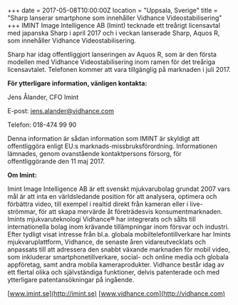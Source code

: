 +++
date = 2017-05-08T10:00:00Z
location = "Uppsala, Sverige"
title = "Sharp lanserar smartphone som innehåller Vidhance Videostabilisering"
+++
IMINT Image Intelligence AB (Imint) tecknade ett treårigt licensavtal med japanska Sharp i april 2017 och i veckan lanserade Sharp, Aquos R, som innehåller Vidhance Videostabilisering.<!--more-->

Sharp har idag offentliggjort lanseringen av Aquos R, som är den första modellen med Vidhance Videostabilisering inom ramen för det treåriga licensavtalet. Telefonen kommer att vara tillgänglig på marknaden i juli 2017.

**För ytterligare information, vänligen kontakta:**

Jens Ålander, CFO Imint

E-post: jens.alander@vidhance.com

Telefon: 018-474 99 90                                          

Denna information är sådan information som IMINT är skyldigt att offentliggöra enligt EU:s marknads-missbruksförordning. Informationen lämnades, genom ovanstående kontaktpersons försorg, för offentliggörande den 11 maj 2017.

**Om Imint:**

Imint Image Intelligence AB är ett svenskt mjukvarubolag grundat 2007 vars mål är att inta en världsledande position för att analysera, optimera och förbättra video, till exempel i realtid direkt från kameran eller i live-strömmar, för att skapa mervärde åt företrädesvis konsumentmarknaden. Imints mjukvaruteknologi Vidhance® har integrerats och sålts till internationella bolag inom krävande tillämpningar inom försvar och industri. Efter tydligt visat intresse från bl.a. globala mobiltelefontillverkare har Imints mjukvaruplattform, Vidhance, de senaste åren vidareutvecklats och anpassats till att adressera den snabbt växande marknaden för mobil video, som inkluderar smartphonetillverkare, social- och online media och globala appföretag, samt andra mobila kameraprodukter. Vidhance består idag av ett flertal olika och självständiga funktioner, delvis patenterade och med ytterligare patentansökningar på ingående.

[www.imint.se](http://imint.se) [www.vidhance.com](http://vidhance.com)